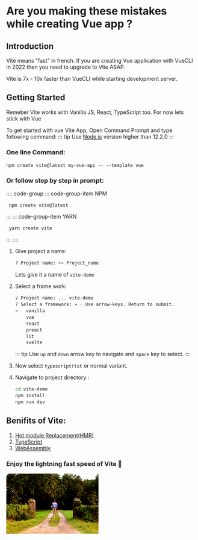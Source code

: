 

# Are you making these mistakes while creating Vue app ?

## Introduction

Vite means "fast" in french. If you are creating Vue application with VueCLI in 2022 then you need to upgrade to Vite ASAP.

Vite is <Badge> 7x - 10x </Badge> faster than VueCLI while starting development server.

## Getting Started
Remeber Vite works with Vanilla JS, React, TypeScript too. For now lets stick with Vue

To get started with vue Vite App, Open Command Prompt and type following command:
::: tip
Use [Node.js](https://nodejs.org) version higher than 12.2.0
:::

###  One line Command:
```bash:no-line-numbers
npm create vite@latest my-vue-app -- --template vue
```
### Or follow step by step in prompt:

:::: code-group
::: code-group-item NPM
```bash:no-line-numbers
 npm create vite@latest
```
:::
::: code-group-item YARN
```bash:no-line-numbers
 yarn create vite
```
:::
::::


1. Give project a name: 
    ```bash
    ? Project name: >> Project_name
    ```
    Lets give it a name of `vite-demo`

2. Select a frame work:
    ```bash
    √ Project name: ... vite-demo
    ? Select a framework: » - Use arrow-keys. Return to submit.
    >   vanilla
        vue
        react
        preact
        lit
        svelte

    ```
    ::: tip
    Use `up` and `down` arrow key to navigate and `space` key to select.
    :::

3. Now select `typescript(tst` or normal variant.

4.  Navigate to project directory :
    ```bash
    cd vite-demo
    npm install
    npm run dev
     ```

## Benifits of Vite:
1. [Hot module Replacement(HMR)](https://vitejs.dev/guide/features.html#hot-module-replacement) 
2. [TypeScript](https://vitejs.dev/guide/features.html#typescript)
3. [WebAssembly](https://vitejs.dev/guide/features.html#webassembly)

### Enjoy the lightning fast speed of Vite 🎉

![img](./assests/forrestgump.gif)

<style>
     .medium-zoom-image{
        height: 600px;
        width: 6000px;
    }
</style>